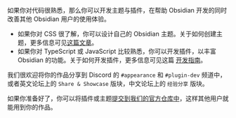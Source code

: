 如果你对代码很熟悉，那么你可以开发主题与插件，在帮助 Obsidian 开发的同时改善其他 Obsidian 用户的使用体验。

- 如果你对 CSS 很了解，你可以设计自己的 Obsidian 主题。关于如何创建主题，更多信息可见[这篇文章](https://publish.obsidian.md/hub/04+-+Guides%2C+Workflows%2C+%26+Courses/for+Theme+Designers)。
- 如果你对 TypeScript 或 JavaScript 比较熟悉，你可以开发插件，以丰富 Obsidian 的功能。关于如何开发插件，更多信息可见这篇 [开发指南](https://marcus.se.net/obsidian-plugin-docs/)。

我们很欢迎将你的作品分享到 Discord 的 `#appearance` 和 `#plugin-dev`  频道中，或者英文论坛上的 `Share & Showcase` 版块，中文论坛上的 `经验分享` 版块。

如果你准备好了，你可以将插件或主题[提交到我们的官方仓库中](https://github.com/obsidianmd/obsidian-releases#submit-your-plugin-or-theme)，这样其他用户就能用到你的作品。
